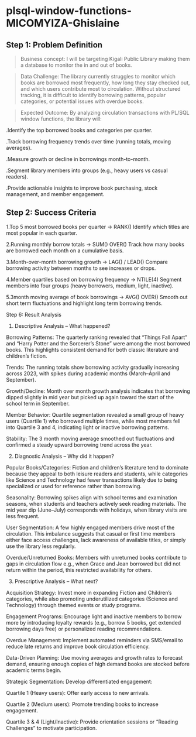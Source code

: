 # plsql-window-functions-MICOMYIZA-Ghislaine
## Step 1: Problem Definition
>Business concept:
I will be targeting Kigali Public Library making them a database to monitor the in and out of books.

>Data Challenge:
The library currently struggles to monitor which books are borrowed most frequently, how long they stay checked out, and which users contribute most to circulation. Without structured tracking, it is difficult to identify borrowing patterns, popular categories, or potential issues with overdue books.

>Expected Outcome:
By analyzing circulation transactions with PL/SQL window functions, the library will:

.Identify the top borrowed books and categories per quarter.

.Track borrowing frequency trends over time (running totals, moving averages).

.Measure growth or decline in borrowings month-to-month.

.Segment library members into groups (e.g., heavy users vs casual readers).

.Provide actionable insights to improve book purchasing, stock management, and member engagement.

## Step 2: Success Criteria

1.Top 5 most borrowed books per quarter → RANK()
Identify which titles are most popular in each quarter.

2.Running monthly borrow totals → SUM() OVER()
Track how many books are borrowed each month on a cumulative basis.

3.Month-over-month borrowing growth → LAG() / LEAD()
Compare borrowing activity between months to see increases or drops.

4.Member quartiles based on borrowing frequency → NTILE(4)
Segment members into four groups (heavy borrowers, medium, light, inactive).

5.3month moving average of book borrowings → AVG() OVER()
Smooth out short term fluctuations and highlight long term borrowing trends.


Step 6: Result Analysis

1. Descriptive Analysis – What happened?

Borrowing Patterns: The quarterly ranking revealed that “Things Fall Apart” and “Harry Potter and the Sorcerer’s Stone” were among the most borrowed books. This highlights consistent demand for both classic literature and children’s fiction.

Trends: The running totals show borrowing activity gradually increasing across 2023, with spikes during academic months (March–April and September).

Growth/Decline: Month over month growth analysis indicates that borrowing dipped slightly in mid year but picked up again toward the start of the school term in September.

Member Behavior: Quartile segmentation revealed a small group of heavy users (Quartile 1) who borrowed multiple times, while most members fell into Quartile 3 and 4, indicating light or inactive borrowing patterns.

Stability: The 3 month moving average smoothed out fluctuations and confirmed a steady upward borrowing trend across the year.

2. Diagnostic Analysis – Why did it happen?

Popular Books/Categories: Fiction and children’s literature tend to dominate because they appeal to both leisure readers and students, while categories like Science and Technology had fewer transactions likely due to being specialized or used for reference rather than borrowing.

Seasonality: Borrowing spikes align with school terms and examination seasons, when students and teachers actively seek reading materials. The mid year dip (June–July) corresponds with holidays, when library visits are less frequent.

User Segmentation: A few highly engaged members drive most of the circulation. This imbalance suggests that casual or first time members either face access challenges, lack awareness of available titles, or simply use the library less regularly.

Overdue/Unreturned Books: Members with unreturned books contribute to gaps in circulation flow e.g., when Grace and Jean borrowed but did not return within the period, this restricted availability for others.

3. Prescriptive Analysis – What next?

Acquisition Strategy: Invest more in expanding Fiction and Children’s categories, while also promoting underutilized categories (Science and Technology) through themed events or study programs.

Engagement Programs: Encourage light and inactive members to borrow more by introducing loyalty rewards (e.g., borrow 5 books, get extended borrowing days free) or personalized reading recommendations.

Overdue Management: Implement automated reminders via SMS/email to reduce late returns and improve book circulation efficiency.

Data-Driven Planning: Use moving averages and growth rates to forecast demand, ensuring enough copies of high demand books are stocked before academic terms begin.

Strategic Segmentation: Develop differentiated engagement:

Quartile 1 (Heavy users): Offer early access to new arrivals.

Quartile 2 (Medium users): Promote trending books to increase engagement.

Quartile 3 & 4 (Light/Inactive): Provide orientation sessions or “Reading Challenges” to motivate participation.

